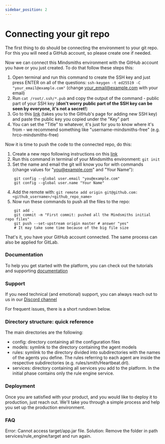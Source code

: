 ```yaml
---
sidebar_position: 2
---
```


# Connecting your git repo

The first thing to do should be connecting the environment to your git repo. For this you will need a GitHub account, so please create one if needed.  


Now we can connect this Mindsmiths environment with the GitHub account you have or you just created. To do that follow these steps this:
1. Open terminal and run this command to create the SSH key and just press ENTER on all of the questions: `ssh-keygen -t ed25519 -C "your_email@example.com"` (change your_email@example.com with your email)
2. Run `cat /root/.ssh/*.pub` and copy the output of the command - public part of your SSH key (**don't worry public part of the SSH key can be seen by everyone, it's not a secret!**)
3. Go to this [link](https://github.com/settings/ssh/new) (takes you to the GitHub's page for adding new SSH key) and paste the public key you copied under the "Key" part
4. You can set the "Title" to whatever, it's just for you to know where it's from - we recommend something like "username-mindsmiths-free" (e.g. hrco-mindsmiths-free)

Now it is time to push the code to the connected repo, do this:
1. Create a new repo following instructions on this [link](https://docs.github.com/en/repositories/creating-and-managing-repositories/creating-a-new-repository)
2. Run this command in terminal of your Mindsmiths environment: `git init`
3. Set the name and email the git will know you for with commands (change values for "you@example.com" and "Your Name"):
```commandline
    git config --global user.email "you@example.com"
    git config --global user.name "Your Name"
```
4. Add the remote with: `git remote add origin git@github.com:<github_username>/<github_repo_name>`
5. Now run these commands to push all the files to the repo:
```commandline
    git add .
    git commit -m "First commit: pushed all the Mindsmiths initial repo files"
    git push --set-upstream origin master # answer "yes"
    # It may take some time because of the big file size
```
That's it, you have your GitHub account connected. The same process can also be applied for GitLab.

### Documentation
To help you get started with the platform, you can check out the tutorials and supporting [documentation](http://docs.sandbox.mindsmiths.io/docs/intro)

### Support
If you need technical (and emotional) support, you can always reach out to us in our [Discord channel](https://discord.gg/ajzVwheBhG)

For frequent issues, there is a short rundown below.

### Directory structure: quick reference
The main directories are the following:
- config: directory containing all the configuration files
- models: symlink to the directory containing the agent models
- rules: symlink to the directory divided into subdirectories with the names of the agents you define. The rules referring to each agent are inside the respective subdirectories (e.g. rules/smith/Heartbeat.drl).
- services: directory containing all services you add to the platform. In the initial phase contains only the rule engine service.

### Deployment
Once you are satisfied with your product, and you would like to deploy it to production, 
just reach out. We'll take you through a simple process and help you set up the production environment.

### FAQ
Error: Cannot access target/app.jar file.
Solution: Remove the folder in path services/rule_engine/target and run again.

